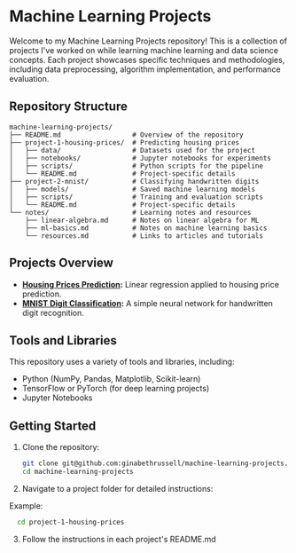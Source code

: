 # Machine Learning Projects

Welcome to my Machine Learning Projects repository! This is a collection of projects I've worked on while learning machine learning and data science concepts. Each project showcases specific techniques and methodologies, including data preprocessing, algorithm implementation, and performance evaluation.

## Repository Structure

```
machine-learning-projects/
├── README.md                  # Overview of the repository
├── project-1-housing-prices/  # Predicting housing prices
│   ├── data/                  # Datasets used for the project
│   ├── notebooks/             # Jupyter notebooks for experiments
│   ├── scripts/               # Python scripts for the pipeline
│   └── README.md              # Project-specific details
├── project-2-mnist/           # Classifying handwritten digits
│   ├── models/                # Saved machine learning models
│   ├── scripts/               # Training and evaluation scripts
│   └── README.md              # Project-specific details
└── notes/                     # Learning notes and resources
    ├── linear-algebra.md      # Notes on linear algebra for ML
    ├── ml-basics.md           # Notes on machine learning basics
    └── resources.md           # Links to articles and tutorials
```

## Projects Overview

- **[Housing Prices Prediction](./project-1-housing-prices/):** Linear regression applied to housing price prediction.
- **[MNIST Digit Classification](./project-2-mnist/):** A simple neural network for handwritten digit recognition.

## Tools and Libraries

This repository uses a variety of tools and libraries, including:
- Python (NumPy, Pandas, Matplotlib, Scikit-learn)
- TensorFlow or PyTorch (for deep learning projects)
- Jupyter Notebooks

## Getting Started

1. Clone the repository:
   ```bash
   git clone git@github.com:ginabethrussell/machine-learning-projects.git
   cd machine-learning-projects

2. Navigate to a project folder for detailed instructions:

  Example:
  ```bash
    cd project-1-housing-prices
  ```

3. Follow the instructions in each project's README.md
